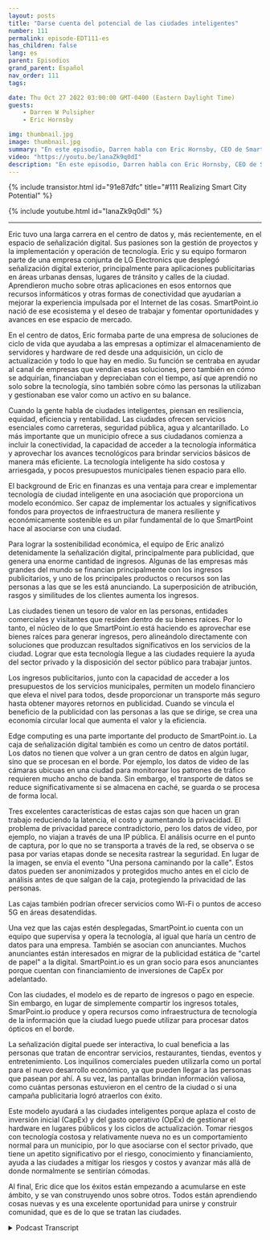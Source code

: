 ```yaml
---
layout: posts
title: "Darse cuenta del potencial de las ciudades inteligentes"
number: 111
permalink: episode-EDT111-es
has_children: false
lang: es
parent: Episodios
grand_parent: Español
nav_order: 111
tags:

date: Thu Oct 27 2022 03:00:00 GMT-0400 (Eastern Daylight Time)
guests:
    - Darren W Pulsipher
    - Eric Hornsby

img: thumbnail.jpg
image: thumbnail.jpg
summary: "En este episodio, Darren habla con Eric Hornsby, CEO de SmartPoint.io, sobre la tecnología para realizar el potencial de las ciudades inteligentes."
video: "https://youtu.be/lanaZk9q0dI"
description: "En este episodio, Darren habla con Eric Hornsby, CEO de SmartPoint.io, sobre la tecnología para realizar el potencial de las ciudades inteligentes."
---
```


<div>
{% include transistor.html id="91e87dfc" title="#111 Realizing Smart City Potential" %}

{% include youtube.html id="lanaZk9q0dI" %}
</div>

---

Eric tuvo una larga carrera en el centro de datos y, más recientemente, en el espacio de señalización digital. Sus pasiones son la gestión de proyectos y la implementación y operación de tecnología. Eric y su equipo formaron parte de una empresa conjunta de LG Electronics que desplegó señalización digital exterior, principalmente para aplicaciones publicitarias en áreas urbanas densas, lugares de tránsito y calles de la ciudad. Aprendieron mucho sobre otras aplicaciones en esos entornos que recursos informáticos y otras formas de conectividad que ayudarían a mejorar la experiencia impulsada por el Internet de las cosas. SmartPoint.io nació de ese ecosistema y el deseo de trabajar y fomentar oportunidades y avances en ese espacio de mercado.

En el centro de datos, Eric formaba parte de una empresa de soluciones de ciclo de vida que ayudaba a las empresas a optimizar el almacenamiento de servidores y hardware de red desde una adquisición, un ciclo de actualización y todo lo que hay en medio. Su función se centraba en ayudar al canal de empresas que vendían esas soluciones, pero también en cómo se adquirían, financiaban y depreciaban con el tiempo, así que aprendió no solo sobre la tecnología, sino también sobre cómo las personas la utilizaban y gestionaban ese valor como un activo en su balance.

Cuando la gente habla de ciudades inteligentes, piensan en resiliencia, equidad, eficiencia y rentabilidad. Las ciudades ofrecen servicios esenciales como carreteras, seguridad pública, agua y alcantarillado. Lo más importante que un municipio ofrece a sus ciudadanos comienza a incluir la conectividad, la capacidad de acceder a la tecnología informática y aprovechar los avances tecnológicos para brindar servicios básicos de manera más eficiente. La tecnología inteligente ha sido costosa y arriesgada, y pocos presupuestos municipales tienen espacio para ello.

El background de Eric en finanzas es una ventaja para crear e implementar tecnología de ciudad inteligente en una asociación que proporciona un modelo económico. Ser capaz de implementar los actuales y significativos fondos para proyectos de infraestructura de manera resiliente y económicamente sostenible es un pilar fundamental de lo que SmartPoint hace al asociarse con una ciudad.

Para lograr la sostenibilidad económica, el equipo de Eric analizó detenidamente la señalización digital, principalmente para publicidad, que genera una enorme cantidad de ingresos. Algunas de las empresas más grandes del mundo se financian principalmente con los ingresos publicitarios, y uno de los principales productos o recursos son las personas a las que se les está anunciando. La superposición de atribución, rasgos y similitudes de los clientes aumenta los ingresos.

Las ciudades tienen un tesoro de valor en las personas, entidades comerciales y visitantes que residen dentro de su bienes raíces. Por lo tanto, el núcleo de lo que SmartPoint.io está haciendo es aprovechar ese bienes raíces para generar ingresos, pero alineándolo directamente con soluciones que produzcan resultados significativos en los servicios de la ciudad. Lograr que esta tecnología llegue a las ciudades requiere la ayuda del sector privado y la disposición del sector público para trabajar juntos.

Los ingresos publicitarios, junto con la capacidad de acceder a los presupuestos de los servicios municipales, permiten un modelo financiero que eleva el nivel para todos, desde proporcionar un transporte más seguro hasta obtener mayores retornos en publicidad. Cuando se vincula el beneficio de la publicidad con las personas a las que se dirige, se crea una economía circular local que aumenta el valor y la eficiencia.

Edge computing es una parte importante del producto de SmartPoint.io. La caja de señalización digital también es como un centro de datos portátil. Los datos no tienen que volver a un gran centro de datos en algún lugar, sino que se procesan en el borde. Por ejemplo, los datos de video de las cámaras ubicuas en una ciudad para monitorear los patrones de tráfico requieren mucho ancho de banda. Sin embargo, el transporte de datos se reduce significativamente si se almacena en caché, se guarda o se procesa de forma local.

Tres excelentes características de estas cajas son que hacen un gran trabajo reduciendo la latencia, el costo y aumentando la privacidad. El problema de privacidad parece contradictorio, pero los datos de video, por ejemplo, no viajan a través de una IP pública. El análisis ocurre en el punto de captura, por lo que no se transporta a través de la red, se observa o se pasa por varias etapas donde se necesita rastrear la seguridad. En lugar de la imagen, se envía el evento "Una persona caminando por la calle". Estos datos pueden ser anonimizados y protegidos mucho antes en el ciclo de análisis antes de que salgan de la caja, protegiendo la privacidad de las personas.

Las cajas también podrían ofrecer servicios como Wi-Fi o puntos de acceso 5G en áreas desatendidas.

Una vez que las cajas estén desplegadas, SmartPoint.io cuenta con un equipo que supervisa y opera la tecnología, al igual que haría un centro de datos para una empresa. También se asocian con anunciantes. Muchos anunciantes están interesados ​​en migrar de la publicidad estática de "cartel de papel" a la digital. SmartPoint.io es un gran socio para esos anunciantes porque cuentan con financiamiento de inversiones de CapEx por adelantado.

Con las ciudades, el modelo es de reparto de ingresos o pago en especie. Sin embargo, en lugar de simplemente compartir los ingresos totales, SmarPoint.io produce y opera recursos como infraestructura de tecnología de la información que la ciudad luego puede utilizar para procesar datos ópticos en el borde.

La señalización digital puede ser interactiva, lo cual beneficia a las personas que tratan de encontrar servicios, restaurantes, tiendas, eventos y entretenimiento. Los inquilinos comerciales pueden utilizarla como un portal para el nuevo desarrollo económico, ya que pueden llegar a las personas que pasean por ahí. A su vez, las pantallas brindan información valiosa, como cuántas personas estuvieron en el centro de la ciudad o si una campaña publicitaria logró atraerlos con éxito.

Este modelo ayudará a las ciudades inteligentes porque aplaza el costo de inversión inicial (CapEx) y del gasto operativo (OpEx) de gestionar el hardware en lugares públicos y los ciclos de actualización. Tomar riesgos con tecnología costosa y relativamente nueva no es un comportamiento normal para un municipio, por lo que asociarse con el sector privado, que tiene un apetito significativo por el riesgo, conocimiento y financiamiento, ayuda a las ciudades a mitigar los riesgos y costos y avanzar más allá de donde normalmente se sentirían cómodas.

Al final, Eric dice que los éxitos están empezando a acumularse en este ámbito, y se van construyendo unos sobre otros. Todos están aprendiendo cosas nuevas y es una excelente oportunidad para unirse y construir comunidad, que es de lo que se tratan las ciudades.



<details>
<summary> Podcast Transcript </summary>

<p></p>

</details>
